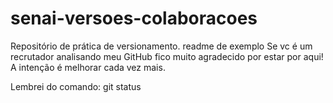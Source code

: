 # senai-versoes-colaboracoes
Repositório de prática de versionamento.
readme de exemplo
Se vc é um recrutador analisando meu GitHub fico muito agradecido por estar por aqui! A intenção é melhorar cada vez mais.

Lembrei do comando: git status